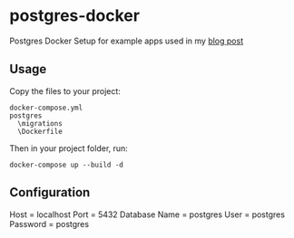 # postgres-docker

Postgres Docker Setup for example apps used in my [blog post](https://blog.justinramel.com/step-by-step-setting-up-a-postgres-database-with-docker-and-seeding-test-data)

## Usage

Copy the files to your project:

```
docker-compose.yml
postgres
  \migrations
  \Dockerfile
```

Then in your project folder, run:

```
docker-compose up --build -d
```

## Configuration

Host = localhost
Port = 5432
Database Name = postgres
User = postgres
Password = postgres



